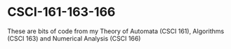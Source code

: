 # CSCI-161-163-166
These are bits of code from my Theory of Automata (CSCI 161), Algorithms (CSCI 163) and Numerical Analysis (CSCI 166)

